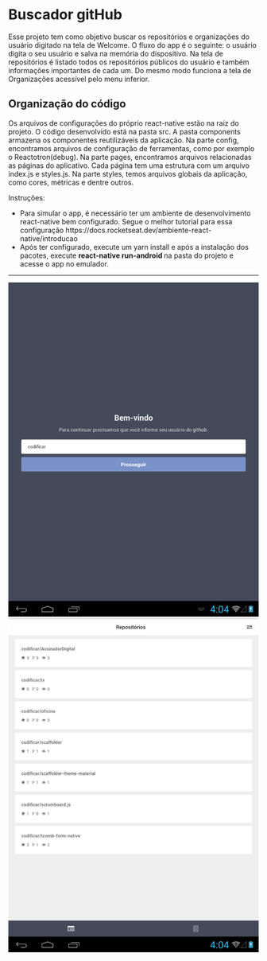 <h1>Buscador gitHub </h1>

<p>
Esse projeto tem como objetivo buscar os repositórios e organizações do usuário digitado na tela de Welcome.
O fluxo do app é o seguinte: o usuário digita o seu usuário e
salva na memória do dispositivo. Na tela de repositórios é listado todos os repositórios públicos do usuário e também informações importantes de cada um. Do mesmo modo funciona a tela de
Organizações acessível pelo menu inferior.
</p>

<h2>Organização do código </h2>

<p>
Os arquivos de configurações do próprio react-native estão na raiz do projeto. O código desenvolvido está na pasta src.
A pasta components armazena os componentes reutilizáveis da aplicação. Na parte config, encontramos arquivos de configuração de ferramentas, como por exemplo o Reactotron(debug).
Na parte pages, encontramos arquivos relacionadas as páginas do aplicativo. Cada página tem uma estrutura com um arquivo index.js e styles.js. Na parte styles, temos arquivos globais
da aplicação, como cores, métricas e dentre outros.
</p>


Instruções:
<ul>
<li>Para simular o app, é necessário ter um ambiente de desenvolvimento react-native bem configurado. Segue o melhor tutorial para essa configuração https://docs.rocketseat.dev/ambiente-react-native/introducao </li>
<li> Após ter configurado, execute um yarn install e após a instalação dos pacotes, execute <b> react-native run-android </b> na pasta do projeto e acesse o app no emulador. </li>
 </ul>
<hr>
<img src="assets/1.png" >
<img src="assets/2.png" >
